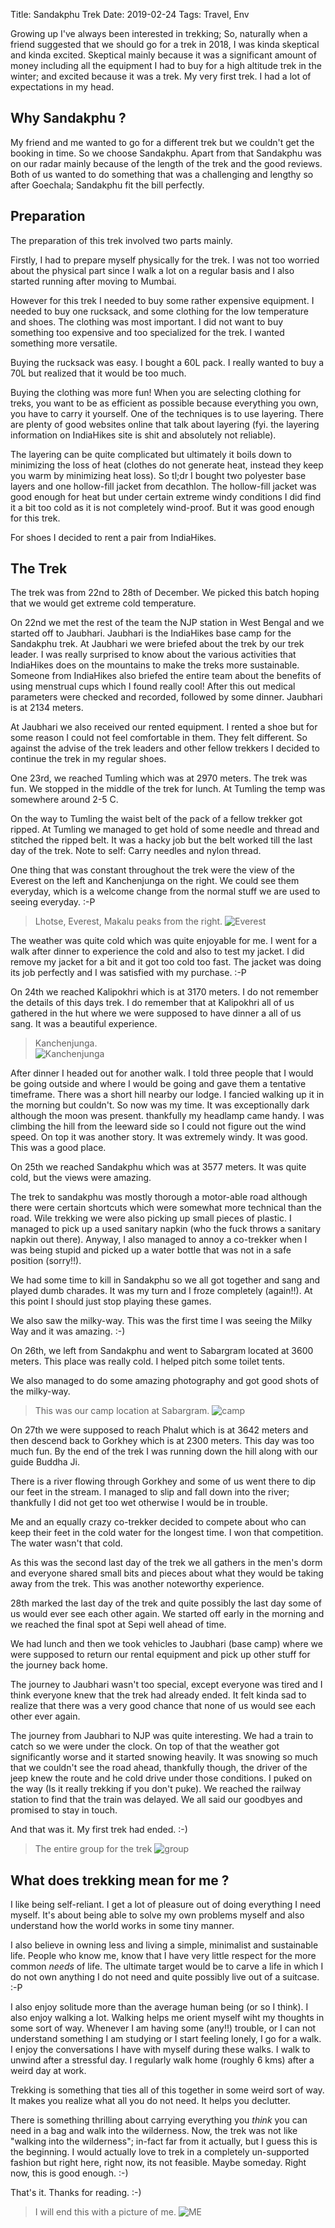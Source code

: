 Title: Sandakphu Trek
Date: 2019-02-24
Tags: Travel, Env


Growing up I've always been interested in trekking; So, naturally when
a friend suggested that we should go for a trek in 2018, I was kinda
skeptical and kinda excited. Skeptical mainly because it was a
significant amount of money including all the equipment I had to buy
for a high altitude trek in the winter; and excited because it was a
trek. My very first trek. I had a lot of expectations in my head.

## Why Sandakphu ? ##
My friend and me wanted to go for a different trek but we couldn't get
the booking in time. So we choose Sandakphu. Apart from that Sandakphu
was on our radar mainly because of the length of the trek and the good
reviews. Both of us wanted to do something that was a challenging and
lengthy so after Goechala; Sandakphu fit the bill perfectly.

## Preparation ##
The preparation of this trek involved two parts mainly. 

Firstly, I had to prepare myself physically for the trek. I was not
too worried about the physical part since I walk a lot on a regular
basis and I also started running after moving to Mumbai.

However for this trek I needed to buy some rather expensive equipment.
I needed to buy one rucksack, and some clothing for the low
temperature and shoes. The clothing was most important. I did not want
to buy something too expensive and too specialized for the trek. I
wanted something more versatile.

Buying the rucksack was easy. I bought a 60L pack. I really wanted to
buy a 70L but realized that it would be too much.

Buying the clothing was more fun! When you are selecting clothing for
treks, you want to be as efficient as possible because everything you
own, you have to carry it yourself. One of the techniques is to use
layering. There are plenty of good websites online that talk about
layering (fyi. the layering information on IndiaHikes site is shit and
absolutely not reliable).

The layering can be quite complicated but ultimately it boils down to
minimizing the loss of heat (clothes do not generate heat, instead
they keep you warm by minimizing heat loss). So tl;dr I bought two
polyester base layers and one hollow-fill jacket from decathlon. The
hollow-fill jacket was good enough for heat but under certain extreme
windy conditions I did find it a bit too cold as it is not completely
wind-proof. But it was good enough for this trek.

For shoes I decided to rent a pair from IndiaHikes.

## The Trek ##
The trek was from 22nd to 28th of December. We picked this batch
hoping that we would get extreme cold temperature.

On 22nd we met the rest of the team the NJP station in West Bengal and
we started off to Jaubhari. Jaubhari is the IndiaHikes base camp for
the Sandakphu trek.  At Jaubhari we were briefed about the trek by our
trek leader. I was really surprised to know about the various
activities that IndiaHikes does on the mountains to make the treks
more sustainable. Someone from IndiaHikes also briefed the entire team
about the benefits of using menstrual cups which I found really cool!
After this out medical parameters were checked and recorded, followed
by some dinner. Jaubhari is at 2134 meters.

At Jaubhari we also received our rented equipment. I rented a shoe but
for some reason I could not feel comfortable in them. They felt
different. So against the advise of the trek leaders and other fellow
trekkers I decided to continue the trek in my regular shoes.

One 23rd, we reached Tumling which was at 2970 meters. The trek was
fun. We stopped in the middle of the trek for lunch. At Tumling the
temp was somewhere around 2-5 C.

On the way to Tumling the waist belt of the pack of a fellow trekker
got ripped. At Tumling we managed to get hold of some needle and
thread and stitched the ripped belt. It was a hacky job but the belt
worked till the last day of the trek. Note to self: Carry needles and
nylon thread.

One thing that was constant throughout the trek were the view of the
Everest on the left and Kanchenjunga on the right. We could see them
everyday, which is a welcome change from the normal stuff we are used
to seeing everyday. :-P

>Lhotse, Everest, Makalu peaks from the right.
>![Everest](/assets/images/2019-02-24/everest.png)


The weather was quite cold which was quite enjoyable for me. I went
for a walk after dinner to experience the cold and also to test my
jacket. I did remove my jacket for a bit and it got too cold too
fast. The jacket was doing its job perfectly and I was satisfied with
my purchase. :-P

On 24th we reached Kalipokhri which is at 3170 meters. I do not
remember the details of this days trek. I do remember that at
Kalipokhri all of us gathered in the hut where we were supposed to
have dinner a all of us sang. It was a beautiful experience.

>Kanchenjunga.                                           
>![Kanchenjunga](/assets/images/2019-02-24/kanchenjunga.png)


After dinner I headed out for another walk. I told three people that I
would be going outside and where I would be going and gave them a
tentative timeframe. There was a short hill nearby our lodge. I
fancied walking up it in the morning but couldn't. So now was my
time. It was exceptionally dark although the moon was
present. thankfully my headlamp came handy. I was climbing the hill
from the leeward side so I could not figure out the wind speed. On top
it was another story. It was extremely windy. It was good. This was a
good place.
 
On 25th we reached Sandakphu which was at 3577 meters. It was quite
cold, but the views were amazing. 

The trek to sandakphu was mostly thorough a motor-able road although
there were certain shortcuts which were somewhat more technical than
the road. Wile trekking we were also picking up small pieces of
plastic. I managed to pick up a used sanitary napkin (who the fuck
throws a sanitary napkin out there). Anyway, I also managed to
annoy a co-trekker when I was being stupid and picked up a water
bottle that was not in a safe position (sorry!!).

We had some time to kill in Sandakphu so we all got together and sang
and played dumb charades. It was my turn and I froze completely
(again!!). At this point I should just stop playing these games.

We also saw the milky-way. This was the first time I was seeing the
Milky Way and it was amazing. :-)

On 26th, we left from Sandakphu and went to Sabargram located at 3600
meters. This place was really cold. I helped pitch some toilet tents. 

We also managed to do some amazing photography and got good shots of
the milky-way.

> This was our camp location at Sabargram.
>![camp](/assets/images/2019-02-24/camp.png)


On 27th we were supposed to reach Phalut which is at 3642 meters and
then descend back to Gorkhey which is at 2300 meters. This day was too
much fun. By the end of the trek I was running down the hill along
with our guide Buddha Ji.

There is a river flowing through Gorkhey and some of us went there to
dip our feet in the stream. I managed to slip and fall down into the
river; thankfully I did not get too wet otherwise I would be in
trouble. 

Me and an equally crazy co-trekker decided to compete about who can
keep their feet in the cold water for the longest time. I won that
competition. The water wasn't that cold.

As this was the second last day of the trek we all gathers in the
men's dorm and everyone shared small bits and pieces about what they
would be taking away from the trek. This was another noteworthy
experience.

28th marked the last day of the trek and quite possibly the last day
some of us would ever see each other again. We started off early in
the morning and we reached the final spot at Sepi well ahead of time. 

We had lunch and then we took vehicles to Jaubhari (base camp) where
we were supposed to return our rental equipment and pick up other
stuff for the journey back home.

The journey to Jaubhari wasn't too special, except everyone was tired
and I think everyone knew that the trek had already ended. It felt
kinda sad to realize that there was a very good chance that none of us
would see each other ever again.

The journey from Jaubhari to NJP was quite interesting. We had a train
to catch so we were under the clock. On top of that the weather got
significantly worse and it started snowing heavily. It was snowing so
much that we couldn't see the road ahead, thankfully though, the
driver of the jeep knew the route and he cold drive under those
conditions. I puked on the way (Is it really trekking if you don't
puke). We reached the railway station to find that the train was
delayed. We all said our goodbyes and promised to stay in touch. 

And that was it. My first trek had ended. :-)

>The entire group for the trek
>![group](/assets/images/2019-02-24/team.jpg)


## What does trekking mean for me ? ##

I like being self-reliant. I get a lot of pleasure out of doing
everything I need myself. It's about being able to solve my own
problems myself and also understand how the world works in some tiny
manner.

I also believe in owning less and living a simple, minimalist and
sustainable life. People who know me, know that I have very little
respect for the more common *needs* of life. The ultimate target would
be to carve a life in which I do not own anything I do not need and
quite possibly live out of a suitcase. :-P

I also enjoy solitude more than the average human being (or so I
think). I also enjoy walking a lot. Walking helps me orient myself
wiht my thoughts in some sort of way. Whenever I am having some
(any!!) trouble, or I can not understand something I am studying or I
start feeling lonely, I go for a walk. I enjoy the conversations I
have with myself during these walks. I walk to unwind after a
stressful day. I regularly walk home (roughly 6 kms) after a weird day
at work.

Trekking is something that ties all of this together in some weird
sort of way. It makes you realize what all you do not need. It helps
you declutter.

There is something thrilling about carrying everything you *think*
you can need in a bag and walk into the wilderness. Now, the trek was
not like "walking into the wilderness"; in-fact far from it actually,
but I guess this is the beginning. I would actually love to trek in a
completely un-supported fashion but right here, right now, its not
feasible. Maybe someday. Right now, this is good enough. :-)

That's it. Thanks for reading. :-)

>I will end this with a picture of me. 
>![ME](/assets/images/2019-02-24/me.jpg)

